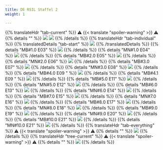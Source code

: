 ```yaml
---
title: DE RSIL Staffel 2
weight: 1

---
```

{{% translateHdr "tab-current" %}}
:warning: {{< translate "spoiler-warning" >}} :warning:
{{% details "" %}}
![](/sim-ayto/de02r/de02r_tab.png)
![](/sim-ayto/de02r/de02r_sum.png)
{{% /details %}}
{{% translateHdr "tab-individual" %}}
{{% translatedDetails "tab-start" %}}
![](/sim-ayto/de02r/de02r_0.png)
{{% /translatedDetails %}}
{{% details "MB#1.0 E03" %}}
![](/sim-ayto/de02r/de02r_1.png)
{{% /details %}}
{{% details "MN#1.0 E04" %}}
![](/sim-ayto/de02r/de02r_2.png)
{{% /details %}}
{{% details "MB#2.0 E05" %}}
![](/sim-ayto/de02r/de02r_3.png)
{{% /details %}}
{{% details "MN#2.0 E06" %}}
![](/sim-ayto/de02r/de02r_4.png)
{{% /details %}}
{{% details "MB#3.0 E07" %}}
![](/sim-ayto/de02r/de02r_5.png)
{{% /details %}}
{{% details "MN#3.0 E08" %}}
![](/sim-ayto/de02r/de02r_6.png)
{{% /details %}}
{{% details "MB#4.0 E09 " %}}
![](/sim-ayto/de02r/de02r_7.png)
{{% /details %}}
{{% details "MB#4.1 E09 " %}}
![](/sim-ayto/de02r/de02r_8.png)
{{% /details %}}
{{% details "MB#5.0 E11" %}}
![](/sim-ayto/de02r/de02r_9.png)
{{% /details %}}
{{% details "MN#5.0 E12" %}}
![](/sim-ayto/de02r/de02r_10.png)
{{% /details %}}
{{% details "MB#6.0 E13" %}}
![](/sim-ayto/de02r/de02r_11.png)
{{% /details %}}
{{% details "MN#6.0 E14" %}}
![](/sim-ayto/de02r/de02r_12.png)
{{% /details %}}
{{% details "MB#7.0 E15" %}}
![](/sim-ayto/de02r/de02r_13.png)
{{% /details %}}
{{% details "MN#7.0 E16" %}}
![](/sim-ayto/de02r/de02r_14.png)
{{% /details %}}
{{% details "MB#8.0 E17" %}}
![](/sim-ayto/de02r/de02r_15.png)
{{% /details %}}
{{% details "MN#8.0 E18" %}}
![](/sim-ayto/de02r/de02r_16.png)
{{% /details %}}
{{% details "MB#9.0 E19" %}}
![](/sim-ayto/de02r/de02r_17.png)
{{% /details %}}
{{% details "MN#9.0 E20" %}}
![](/sim-ayto/de02r/de02r_18.png)
{{% /details %}}
{{% details "MB#10.0 E21" %}}
![](/sim-ayto/de02r/de02r_19.png)
{{% /details %}}
{{% details "MN#10.0 E21" %}}
![](/sim-ayto/de02r/de02r_20.png)
{{% /details %}}
{{% translateHdr "tab-everything" %}}
:warning: {{< translate "spoiler-warning" >}} :warning:
{{% details "" %}}
![](/sim-ayto/de02r/de02r.col.png)
{{% /details %}}
{{% translateHdr "tree-current" %}}
:warning: {{< translate "spoiler-warning" >}} :warning:
{{% details "" %}}
![](/sim-ayto/de02r/de02r.png)
{{% /details %}}
